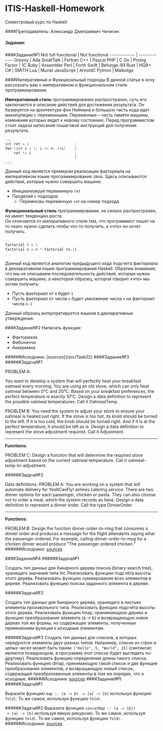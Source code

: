 # ITIS-Haskell-Homework
Семестровый курс по Haskell

####Преподаватель: Александр Дмитриевич Чичигин

##### Задания:
####Задание№1
Not full functional  | Not functional
------------- | -------------
Groovy  | Ada
SmallTalk  | Fortran
C++  | Pascal
PHP  | C
Go  | Prolog
Factor  | 1C
Ruby  | Assembler
Perl  | Forth
Swift  | Befunge-93
Rust  | HQ9+
C#  | SMITH
Lua  | Muriel
JavaScript  | ArnoldC
Python  | Malbolge

####Императивный и Функциоальный подходы
В данной статье я хочу рассказать вам о императивном и функциональном стиле программировании.

**Императивный стиль** программирование распространен, суть его заключается в описание действий для достижения результата. Он базируется на архитектуре фон Неймана и большую часть кода идет манипуляции с переменными. Переменные – часть памяти машины, изменения которых ведет к новому состоянию.
Перед программистом стоит задача написания пошаговой инструкций для получения результата.
```java
...
int ret = 1                     ;
for (int i = 1; i <= n; ++i)    {
    ret *= i                    ;
                                }
...
```
Данный код является примером реализации факториала на императивном языке программирования Java. Здесь описываются действия, которые нужно совершить машине:
<ul>
	<li>Инициализируй переменную <code>ret</code></li>
	<li>Проделай <code>n</code> подходов:
		<ul>
			<li>Перемножь переменную <code>ret</code> на номер подхода</li>
		</ul>
	</li>
</ul>

**Функциональный стиль** программирования, не сильно распространен, но имеет тенденцию роста.<br>
Он отличается от императивного стиля тем, что программист пишет не то «как» нужно сделать чтобы что-то получить, а «что» он хочет получить.
```haskell
...
factorial 0 = 1
factorial n = n * factorial (n-1)
...
```

Данный код является аналогом предыдущего кода подсчета факториала в декларативном языке программирования Haskell. Обратим внимания, что мы не описываем последовательность действий, которые нужно совершить машине, а некоторой образец, которой говорит «что» мы хотим получить:
<ul>
	<li>Пусть факториал от <code>0</code> будет <code>1</code></li>
	<li>Пусть факториал от числа <code>n</code> будет умножение числа <code>n</code> на факториал числа <code>n-1</code></li>
</ul>
Данный образец интерпретируется языком в декларативные утверждения.

####Задание№2
Написать функции:
<ul>
<li>Факториала</li>
<li>Фибоначчи</li>
<li>Аккермана</li>
</ul>
######Исходники: [sources](/src/Task02)
####Задание№3
######Задача№1

PROBLEM A:

 You want to develop a system that will perfectly heat
 your breakfast oatmeal every morning.
 You are using an old stove, which can only heat oatmeal between 0°C and 20°C.
 Based on your breakfast preferences, the perfect temperature is exactly 10°C.
 Design a data definition to represent the possible oatmeal temperatures.
 Call it OatmealTemp.

 PROBLEM B:
 You need the system to adjust your stove to ensure your oatmeal
 is heated just right.
 If the stove is too hot, its knob should be turned to the left.
 If it is too cold, the knob should be turned right.
 And if it is at the perfect temperature, it should be left as is.
 Design a data definition to represent the stove adjustment required.
 Call it Adjustment.

___

**Functions:**
 
 PROBLEM C:
 Design a function that will determine the required stove adjustment
 based on the current oatmeal temperature.
 Call it oatmeal-temp-to-adjustment.
 
######Задача№2

 Data definitions:
 PROBLEM A:
 You are working on a system that will automate delivery for
 YesItCanFly! airlines catering service.
 There are two dinner options for each passenger, chicken or pasta.
 They can also choose not to order a meal,
 which the system records as false.
 Design a data definition to represent a dinner order.
 Call the type DinnerOrder.
___
 **Functions:**
 
 PROBLEM B:
 Design the function dinner-order-to-msg that consumes a dinner order
 and produces a message for the flight attendants saying
 what the passenger ordered.
 For example, calling dinner-order-to-msg for a chicken dinner
 would produce "The passenger ordered chicken."
######Исходники: [sources](/src/Task03)

####Задание№4
######Задача№1

Создать тип данных для бинарного дерева поиска (binary search tree), хранящего значения типа Int.
Реализовать функцию подсчёта высоты этого дерева.
Реализовать функцию суммирования всех элементов в дереве.
Реализовать функцию поиска заданного элемента в дереве.

######Задача№2

Создать тип данных для бинарного дерева, хранящего в листьях элементы произвольного типа.
Реализовать функцию подсчёта высоты этого дерева.
Реализовать функцию tmap, принимающюю дерево и функцию преобразования элемента (a -> b) и возвращающую новое дерево той же формы, но содержащее элементы, полученные применением функции к исходным элементам.

######Задача№3
Создать тип данных для списков, в которых чередуются элементы двух разных типов. Например, список из строк и целых чисел может быть таким: <code>["Hello", 5, "World", 15]</code> (синтаксис является псевдокодом, в программе этот список будет выглядеть по-другому).
Реализовать функцию определения длины такого списка.
Реализовать функцию dmap, принимающую такой список и две функции преобразования элементов, и возвращающую новый список, содержащий преобразованные элементы в том же порядке, что и исходные.
######Исходники: [sources](/src/Task04)
####Задание№5
######Задача№1

Выразите функцию <code>map :: (a -> b) -> [a] -> [b]</code> используя функцию <code>foldl</code>.
То же самое, используя функцию <code>foldr</code>.

######Задача№2
Выразите функцию <code>concatMap :: (a -> [b]) -> [a] -> [b]</code> используя явную рекурсию.
То же самое, используя функцию <code>foldl</code>.
То же самое, используя функцию <code>foldr</code>.
######Исходники: [sources](/src/Task05)
